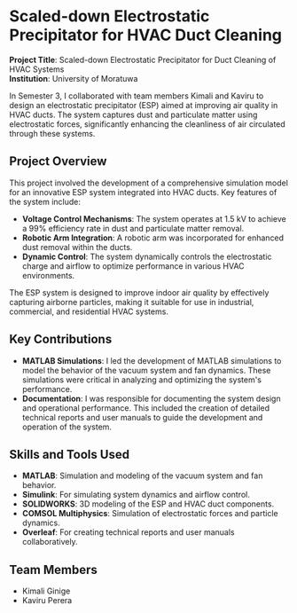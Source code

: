 # Scaled-down Electrostatic Precipitator for HVAC Duct Cleaning

**Project Title**: Scaled-down Electrostatic Precipitator for Duct Cleaning of HVAC Systems  
**Institution**: University of Moratuwa

In Semester 3, I collaborated with team members Kimali and Kaviru to design an electrostatic precipitator (ESP) aimed at improving air quality in HVAC ducts. The system captures dust and particulate matter using electrostatic forces, significantly enhancing the cleanliness of air circulated through these systems.

## Project Overview

This project involved the development of a comprehensive simulation model for an innovative ESP system integrated into HVAC ducts. Key features of the system include:

- **Voltage Control Mechanisms**: The system operates at 1.5 kV to achieve a 99% efficiency rate in dust and particulate matter removal.
- **Robotic Arm Integration**: A robotic arm was incorporated for enhanced dust removal within the ducts.
- **Dynamic Control**: The system dynamically controls the electrostatic charge and airflow to optimize performance in various HVAC environments.

The ESP system is designed to improve indoor air quality by effectively capturing airborne particles, making it suitable for use in industrial, commercial, and residential HVAC systems.

## Key Contributions

- **MATLAB Simulations**: I led the development of MATLAB simulations to model the behavior of the vacuum system and fan dynamics. These simulations were critical in analyzing and optimizing the system's performance.
- **Documentation**: I was responsible for documenting the system design and operational performance. This included the creation of detailed technical reports and user manuals to guide the development and operation of the system.

## Skills and Tools Used

- **MATLAB**: Simulation and modeling of the vacuum system and fan behavior.
- **Simulink**: For simulating system dynamics and airflow control.
- **SOLIDWORKS**: 3D modeling of the ESP and HVAC duct components.
- **COMSOL Multiphysics**: Simulation of electrostatic forces and particle dynamics.
- **Overleaf**: For creating technical reports and user manuals collaboratively.

## Team Members
- Kimali Ginige
- Kaviru Perera



